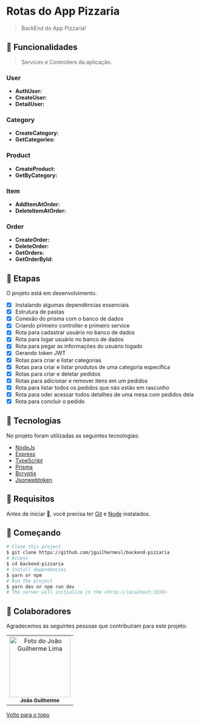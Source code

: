 # Rotas do App Pizzaria

>  BackEnd do App Pizzaria!

## :page_facing_up: Funcionalidades

> Services e Controllers da aplicação.

### User
- **AuthUser:** 
- **CreateUser:**
- **DetailUser:**

### Category
- **CreateCategory:**
- **GetCategories:**
### Product
- **CreateProduct:**
- **GetByCategory:**
### Item 
- **AddItemAtOrder:**
- **DeleteItemAtOrder:**

### Order
- **CreateOrder:**
- **DeleteOrder:**
- **GetOrders:**
- **GetOrderById:**

## :dart: Etapas ##

O projeto está em desenvolvimento.

- [x] Instalando algumas dependências essenciais
- [x] Estrutura de pastas 
- [x] Conexão do prisma com o banco de dados
- [x] Criando primeiro controller e primeiro service
- [x] Rota para cadastrar usuário no banco de dados
- [x] Rota para logar usuário no banco de dados
- [x] Rota para pegar as informações do usuário logado
- [x] Gerando token JWT
- [x] Rotas para criar e listar categorias
- [x] Rotas para criar e listar produtos de uma categoria específica
- [x] Rotas para criar e deletar pedidos
- [x] Rotas para adicionar e remover itens em um pedidos
- [x] Rota para listar todos os pedidos que não estão em rascunho 
- [x] Rota para oder acessar todos detalhes de uma mesa com pedidos dela 
- [x] Rota para concluir o pedido

## :rocket: Tecnologias ##

No projeto foram utilizadas as seguintes tecnologias:

- [NodeJs](https://nodejs.org/)
- [Express](https://expressjs.com/pt-br/)
- [TypeScript](https://www.typescriptlang.org/)
- [Prisma](https://www.prisma.io/)
- [Bcryptjs](https://www.npmjs.com/package/bcryptjs)
- [Jsonwebtoken](https://www.npmjs.com/package/jsonwebtoken)

## :closed_book: Requisitos ##

Antes de iniciar :checkered_flag:, você precisa ter [Git](https://git-scm.com) e [Node](https://nodejs.org/en/) instalados.

## :checkered_flag: Começando ##

```bash
# Clone this project
$ git clone https://github.com/jguilhermesl/backend-pizzaria
# Access
$ cd backend-pizzaria
# Install dependencies
$ yarn or npm 
# Run the project
$ yarn dev or npm run dev 
# The server will initialize in the <http://localhost:3333>
```
## 🤝 Colaboradores

Agradecemos às seguintes pessoas que contribuíram para este projeto:

<table>
  <tr>
    <td align="center">
      <a href="#">
        <img src="https://media-exp1.licdn.com/dms/image/C4D03AQEEieIa-_h22g/profile-displayphoto-shrink_800_800/0/1651164045663?e=1658966400&v=beta&t=20osuQdvJ8V16r834e0NxcSHYMEE_1t-okD5LF-wATw" width="160px;" alt="Foto do João Guilherme Lima"/><br>
          <sub>
            <b>João Guilherme</b>
          </sub>
        </a>
      </td>
  </tr>
</table>

<a href="#top">Volte para o topo</a>